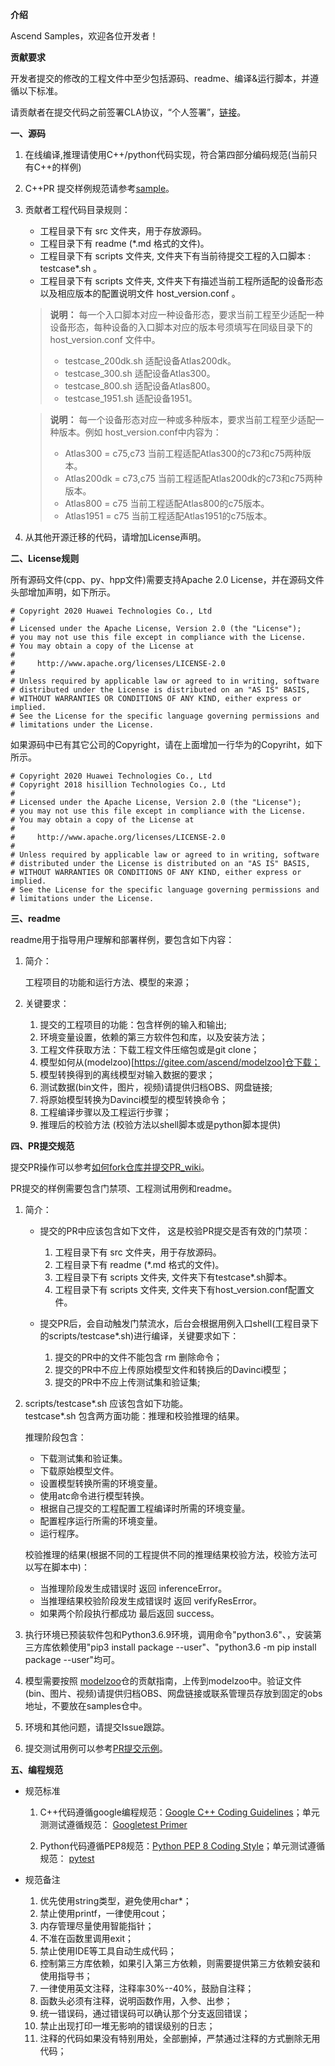  **介绍**

Ascend Samples，欢迎各位开发者！

 **贡献要求**

开发者提交的修改的工程文件中至少包括源码、readme、编译&运行脚本，并遵循以下标准。

请贡献者在提交代码之前签署CLA协议，“个人签署”，[链接](https://clasign.osinfra.cn/sign/Z2l0ZWUlMkZhc2NlbmQ=)。

 **一、源码**

1. 在线编译,推理请使用C++/python代码实现，符合第四部分编码规范(当前只有C++的样例)

2. C++PR 提交样例规范请参考[sample](../cplusplus/level2_simple_inference/1_classification/googlenet_imagenet_picture)。

3. 贡献者工程代码目录规则：   
    
    -   工程目录下有 src 文件夹，用于存放源码。   
    -   工程目录下有 readme (*.md 格式的文件)。   
    -   工程目录下有 scripts 文件夹, 文件夹下有当前待提交工程的入口脚本 : testcase*.sh 。
    -   工程目录下有 scripts 文件夹, 文件夹下有描述当前工程所适配的设备形态以及相应版本的配置说明文件 host_version.conf 。
    
    > **说明：** 每一个入口脚本对应一种设备形态，要求当前工程至少适配一种设备形态，每种设备的入口脚本对应的版本号须填写在同级目录下的 host_version.conf 文件中。
    >- testcase_200dk.sh   适配设备Atlas200dk。   
    >- testcase_300.sh     适配设备Atlas300。   
    >- testcase_800.sh     适配设备Atlas800。   
    >- testcase_1951.sh    适配设备1951。
   
    > **说明：** 每一个设备形态对应一种或多种版本，要求当前工程至少适配一种版本。例如 host_version.conf中内容为：
    >- Atlas300 = c75,c73         当前工程适配Atlas300的c73和c75两种版本。
    >- Atlas200dk = c73,c75       当前工程适配Atlas200dk的c73和c75两种版本。
    >- Atlas800 = c75             当前工程适配Atlas800的c75版本。
    >- Atlas1951 = c75            当前工程适配Atlas1951的c75版本。


4. 从其他开源迁移的代码，请增加License声明。

 **二、License规则**

所有源码文件(cpp、py、hpp文件)需要支持Apache 2.0 License，并在源码文件头部增加声明，如下所示。
```
# Copyright 2020 Huawei Technologies Co., Ltd
#
# Licensed under the Apache License, Version 2.0 (the "License");
# you may not use this file except in compliance with the License.
# You may obtain a copy of the License at
#
#     http://www.apache.org/licenses/LICENSE-2.0
#
# Unless required by applicable law or agreed to in writing, software
# distributed under the License is distributed on an "AS IS" BASIS,
# WITHOUT WARRANTIES OR CONDITIONS OF ANY KIND, either express or implied.
# See the License for the specific language governing permissions and
# limitations under the License.
```
如果源码中已有其它公司的Copyright，请在上面增加一行华为的Copyriht，如下所示。
```
# Copyright 2020 Huawei Technologies Co., Ltd
# Copyright 2018 hisillion Technologies Co., Ltd
#
# Licensed under the Apache License, Version 2.0 (the "License");
# you may not use this file except in compliance with the License.
# You may obtain a copy of the License at
#
#     http://www.apache.org/licenses/LICENSE-2.0
#
# Unless required by applicable law or agreed to in writing, software
# distributed under the License is distributed on an "AS IS" BASIS,
# WITHOUT WARRANTIES OR CONDITIONS OF ANY KIND, either express or implied.
# See the License for the specific language governing permissions and
# limitations under the License.
```

 **三、readme**

readme用于指导用户理解和部署样例，要包含如下内容：

1. 简介：

    工程项目的功能和运行方法、模型的来源；

2. 关键要求：

    1. 提交的工程项目的功能：包含样例的输入和输出;   
    2. 环境变量设置，依赖的第三方软件包和库，以及安装方法；   
    3. 工程文件获取方法：下载工程文件压缩包或是git clone；   
    4. 模型如何从(modelzoo)[https://gitee.com/ascend/modelzoo]仓下载；  
    5. 模型转换得到的离线模型对输入数据的要求；   
    6. 测试数据(bin文件，图片，视频)请提供归档OBS、网盘链接;   
    7. 将原始模型转换为Davinci模型的模型转换命令；   
    8. 工程编译步骤以及工程运行步骤；  
    9. 推理后的校验方法 (校验方法以shell脚本或是python脚本提供)   

 **四、PR提交规范**

提交PR操作可以参考[如何fork仓库并提交PR_wiki](https://gitee.com/ascend/samples/wikis/%E5%A6%82%E4%BD%95fork%E4%BB%93%E5%BA%93%E5%B9%B6%E6%8F%90%E4%BA%A4PR?sort_id=3271318)。

PR提交的样例需要包含门禁项、工程测试用例和readme。

1. 简介：

   - 提交的PR中应该包含如下文件， 这是校验PR提交是否有效的门禁项： 

        1. 工程目录下有 src 文件夹，用于存放源码。   
        2. 工程目录下有 readme (*.md 格式的文件)。   
        3. 工程目录下有 scripts 文件夹, 文件夹下有testcase*.sh脚本。
        4. 工程目录下有 scripts 文件夹, 文件夹下有host_version.conf配置文件。   

   - 提交PR后，会自动触发门禁流水，后台会根据用例入口shell(工程目录下的scripts/testcase*.sh)进行编译，关键要求如下：

        1. 提交的PR中的文件不能包含 rm 删除命令；   
        2. 提交的PR中不应上传原始模型文件和转换后的Davinci模型；   
        3. 提交的PR中不应上传测试集和验证集;   

2. scripts/testcase*.sh 应该包含如下功能。   
    testcase*.sh 包含两方面功能：推理和校验推理的结果。 
  
    推理阶段包含：   
    -    下载测试集和验证集。    
    -    下载原始模型文件。   
    -    设置模型转换所需的环境变量。   
    -    使用atc命令进行模型转换。   
    -    根据自己提交的工程配置工程编译时所需的环境变量。   
    -    配置程序运行所需的环境变量。  
    -    运行程序。    

    校验推理的结果(根据不同的工程提供不同的推理结果校验方法，校验方法可以写在脚本中)：   
    -    当推理阶段发生成错误时 返回 inferenceError。     
    -    当推理结果校验阶段发生成错误时 返回 verifyResError。    
    -    如果两个阶段执行都成功 最后返回 success。   

3. 执行环境已预装软件包和Python3.6.9环境，调用命令"python3.6"、，安装第三方库依赖使用"pip3 install package --user"、"python3.6 -m pip install package --user"均可。

4. 模型需要按照 [modelzoo](https://gitee.com/ascend/modelzoo)仓的贡献指南，上传到modelzoo中。验证文件(bin、图片、视频)请提供归档OBS、网盘链接或联系管理员存放到固定的obs地址，不要放在samples仓中。

5. 环境和其他问题，请提交Issue跟踪。

6. 提交测试用例可以参考[PR提交示例](../cplusplus/level2_simple_inference/1_classification/googlenet_imagenet_picture)。


 **五、编程规范**

- 规范标准

    1. C++代码遵循google编程规范：[Google C++ Coding Guidelines](http://google.github.io/styleguide/cppguide.html)；单元测测试遵循规范： [Googletest Primer](https://github.com/google/googletest/blob/master/googletest/docs/primer.md)  

    2. Python代码遵循PEP8规范：[Python PEP 8 Coding Style](https://pep8.org/)；单元测试遵循规范： [pytest](http://www.pytest.org/en/latest/)

- 规范备注

    1. 优先使用string类型，避免使用char*；   
    2. 禁止使用printf，一律使用cout；   
    3. 内存管理尽量使用智能指针；   
    4. 不准在函数里调用exit；   
    5. 禁止使用IDE等工具自动生成代码；   
    6. 控制第三方库依赖，如果引入第三方依赖，则需要提供第三方依赖安装和使用指导书；   
    7. 一律使用英文注释，注释率30%--40%，鼓励自注释；   
    8. 函数头必须有注释，说明函数作用，入参、出参；   
    9. 统一错误码，通过错误码可以确认那个分支返回错误；   
    10. 禁止出现打印一堆无影响的错误级别的日志；   
    11. 注释的代码如果没有特别用处，全部删掉，严禁通过注释的方式删除无用代码；

